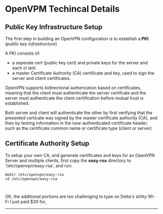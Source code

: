 # OpenVPM Techincal Details

## Public Key Infrastructure Setup

The first step in building an OpenVPN configuration is to establish a **PKI** (_public key infrastructure_)

A PKI consists of:

* a seperate cert (public key cert) and private keys for the server and each cl ient.
* a master Certificate Authority (CA) certificate and key, used to sign the server and client certificates.

OpenVPN supports bidirectional authencation based on certificates, meaning that the client must authenticate the server certifcate and the server must authenticate the client certification before mutual trust is established.

Both server and client will authenticate the other by first verifying that the presented certicate was signed by the master certificate authority (CA), and then by testing information in the now-authenticated certificate header, such as the certificate common name or certificate type (client or server)

## Certificate Authority Setup

To setup your own CA, and generate certificates and keys for an OpenVPN Server and multiple clients, first copy the **easy-rsa** directory to '/etc/openvpn/easy-rsa', and run:

```
mkdir /etc/openvpn/easy-rsa
cd /etc/openvpn/easy-rsa



```

OK, the additional portions are too challenging to type on Delta's shitty Wi-Fi I just paid $30 for,



---
